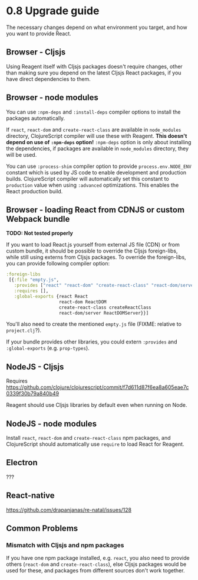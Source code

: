 # 0.8 Upgrade guide

The necessary changes depend on what environment you target, and
how you want to provide React.

## Browser - Cljsjs

Using Reagent itself with Cljsjs packages doesn't require changes,
other than making sure you depend on the latest Cljsjs React packages,
if you have direct dependencies to them.

## Browser - node modules

You can use `:npm-deps` and `:install-deps` compiler options to
install the packages automatically.

If `react`, `react-dom` and `create-react-class` are available in `node_modules`
directory, ClojureScript compiler will use these with Reagent. **This
doesn't depend on use of `:npm-deps` option!** `:npm-deps` option is only about
installing the dependencies, if packages are available in `node_modules`
directory, they will be used.

You can use `:process-shim` compiler option to provide `process.env.NODE_ENV`
constant which is used by JS code to enable development and production
builds. ClojureScript compiler will automatically set this constant to
`production` value when using `:advanced` optimizations. This enables
the React production build.

## Browser - loading React from CDNJS or custom Webpack bundle

**TODO: Not tested properly**

If you want to load React.js yourself from external JS file (CDN) or from custom bundle,
it should be possible to override the Cljsjs foreign-libs, while still using externs from Cljsjs packages. To override the foreign-libs, you can provide following compiler option:

```clj
:foreign-libs
 [{:file "empty.js",
   :provides ["react" "react-dom" "create-react-class" "react-dom/server"],
   :requires [],
   :global-exports {react React
                    react-dom ReactDOM
                    create-react-class createReactClass
                    react-dom/server ReactDOMServer}}]
```

You'll also need to create the mentioned `empty.js` file (FIXME: relative to `project.clj`?).

If your bundle provides other libraries, you could extern `:provides` and `:global-exports` (e.g. `prop-types`).

## NodeJS - Cljsjs

Requires https://github.com/clojure/clojurescript/commit/f7d611d87f6ea8a605eae7c0339f30b79a840b49

Reagent should use Cljsjs libraries by default even when running on Node.

## NodeJS - node modules

Install `react`, `react-dom` and `create-react-class` npm packages,
and ClojureScript should automatically use `require` to
load React for Reagent.

## Electron

???

## React-native

https://github.com/drapanjanas/re-natal/issues/128

## Common Problems

### Mismatch with Cljsjs and npm packages

If you have one npm package installed, e.g. `react`, you also need
to provide others (`react-dom` and `create-react-class`), else
Cljsjs packages would be used for these, and packages from different sources
don't work together.
